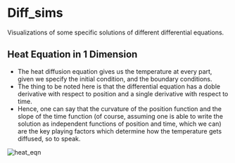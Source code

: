 # Diff_sims
Visualizations of some specific solutions of different differential equations.

## Heat Equation in 1 Dimension

- The heat diffusion equation gives us the temperature at every part, given we specify the initial condition, and the boundary conditions.
- The thing to be noted here is that the differential equation has a doble derivative with respect to position and a single derivative with respect to time.
- Hence, one can say that the curvature of the position function and the slope of the time function (of course, assuming one is able to write the solution as independent functions of position and time, which we can) are the key playing factors which determine how the temperature gets diffused, so to speak.

![heat_eqn](https://latex.codecogs.com/png.image?\dpi{110}&space;\frac{\partial{}}{\partial&space;t}u(x,&space;t)&space;=&space;D&space;\frac{\partial^2&space;}{\partial&space;x^2}u(x,&space;t))
